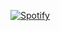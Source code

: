 [![Spotify](https://novatorem.bgstatic.vercel.app/api/spotify)](https://open.spotify.com/track/2f2egGUYIOUjcFG3EDFg2F?si=e63f9a743a8748a3)
